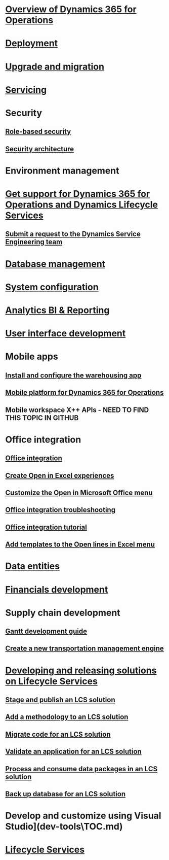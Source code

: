 ﻿# [Overview of Dynamics 365 for Operations](get-started\TOC.md)
# [Deployment](deployment\TOC.md)
# [Upgrade and migration](migration-upgrade\TOC.md)
# [Servicing](servicing\TOC.md)
# Security
## [Role-based security](system-administration\role-based-security.md)
## [Security architecture](system-administration\security-architecture.md)
# Environment management
# [Get support for Dynamics 365 for Operations and Dynamics Lifecycle Services](lcs-support.md)
## [Submit a request to the Dynamics Service Engineering team](lifecycle-services\submit-request-dynamics-service-engineering-team.md)
# [Database management](database-management\TOC.md)
# [System configuration](system-administration\TOC.md)
# [Analytics BI & Reporting](analytics-bi-reporting\TOC.md)
# [User interface development](user-interface\TOC.md)
# Mobile apps
## [Install and configure the warehousing app ](mobile-apps\install-configure-warehousing-app.md)
## [Mobile platform for Dynamics 365 for Operations](mobile-apps\mobile-platform.md)
## Mobile workspace X++ APIs - NEED TO FIND THIS TOPIC IN GITHUB
# Office integration
## [Office integration](office-integration\office-integration.md)
## [Create Open in Excel experiences](office-integration\office-integration-edit-excel.md)
## [Customize the Open in Microsoft Office menu](office-integration\customize-open-in-office-menu.md)
## [Office integration troubleshooting](office-integration\office-integration-troubleshooting.md)
## [Office integration tutorial](office-integration\office-integration-tutorial.md)
## [Add templates to the Open lines in Excel menu](office-integration\add-templates-open-lines-excel-menu.md)
# [Data entities](data-entities/TOC.md)
# [Financials development](financial-dimensions\TOC.md)
# Supply chain development
## [Gantt development guide](user-interface\gantt-development-guide.md)
## [Create a new transportation management engine](create-new-transportation-management-engine.md)
# [Developing and releasing solutions on Lifecycle Services](lifecycle-services\lcs-solutions-app-source.md)
## [Stage and publish an LCS solution](lifecycle-services\marketing-content-lcs-solutions.md)
## [Add a methodology to an LCS solution](lifecycle-services\methodologies-lcs-solutions.md)
## [Migrate code for an LCS solution](lifecycle-services\code-migration-lcs-solutions.md)
## [Validate an application for an LCS solution](lifecycle-services\app-validation-lcs-solutions.md)
## [Process and consume data packages in an LCS solution](lifecycle-services\process-data-packages-lcs-solutions.md)
## [Back up database for an LCS solution](lifecycle-services\database-backup-lcs-solutions.md)
# Develop and customize using Visual Studio](dev-tools\TOC.md)
# [Lifecycle Services](lifecycle-services\TOC.md)
